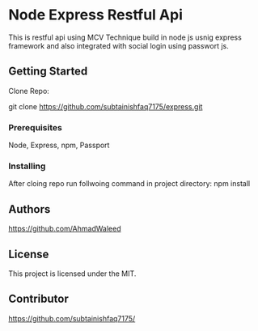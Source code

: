# Node Express Restful Api

This is restful api using MCV Technique build in node js usnig express framework and also integrated with social login using passwort js.

## Getting Started

Clone Repo:

git clone https://github.com/subtainishfaq7175/express.git

### Prerequisites

Node, Express, npm, Passport

### Installing

After cloing repo run follwoing command in project directory:
npm install


## Authors
https://github.com/AhmadWaleed

## License

This project is licensed under the MIT.

## Contributor
https://github.com/subtainishfaq7175/
